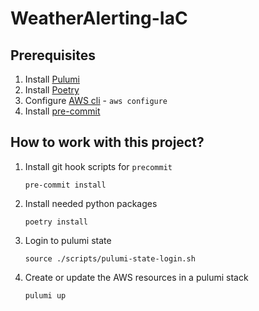 # WeatherAlerting-IaC

## Prerequisites
1. Install [Pulumi](https://www.pulumi.com/docs/get-started/install/)
2. Install [Poetry](https://python-poetry.org/docs/#installation)
3. Configure [AWS cli](https://docs.aws.amazon.com/cli/latest/userguide/cli-configure-quickstart.html) - `aws configure`
4. Install [pre-commit](https://pre-commit.com/#installation)

## How to work with this project?
1. Install git hook scripts for `precommit`
    ```
    pre-commit install
    ```
2. Install needed python packages
    ```
    poetry install
    ```
3. Login to pulumi state
    ```
    source ./scripts/pulumi-state-login.sh
    ```
4. Create or update the AWS resources in a pulumi stack
    ```
    pulumi up
    ```
